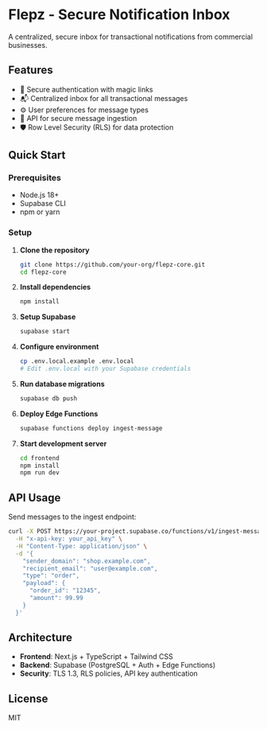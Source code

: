# Flepz - Secure Notification Inbox

A centralized, secure inbox for transactional notifications from commercial businesses.

## Features

- 🔐 Secure authentication with magic links
- 📬 Centralized inbox for all transactional messages
- ⚙️ User preferences for message types
- 🚀 API for secure message ingestion
- 🛡️ Row Level Security (RLS) for data protection

## Quick Start

### Prerequisites

- Node.js 18+
- Supabase CLI
- npm or yarn

### Setup

1. **Clone the repository**
   ```bash
   git clone https://github.com/your-org/flepz-core.git
   cd flepz-core
   ```

2. **Install dependencies**
   ```bash
   npm install
   ```

3. **Setup Supabase**
   ```bash
   supabase start
   ```

4. **Configure environment**
   ```bash
   cp .env.local.example .env.local
   # Edit .env.local with your Supabase credentials
   ```

5. **Run database migrations**
   ```bash
   supabase db push
   ```

6. **Deploy Edge Functions**
   ```bash
   supabase functions deploy ingest-message
   ```

7. **Start development server**
   ```bash
   cd frontend
   npm install
   npm run dev
   ```

## API Usage

Send messages to the ingest endpoint:

```bash
curl -X POST https://your-project.supabase.co/functions/v1/ingest-message \
  -H "x-api-key: your_api_key" \
  -H "Content-Type: application/json" \
  -d '{
    "sender_domain": "shop.example.com",
    "recipient_email": "user@example.com",
    "type": "order",
    "payload": {
      "order_id": "12345",
      "amount": 99.99
    }
  }'
```

## Architecture

- **Frontend**: Next.js + TypeScript + Tailwind CSS
- **Backend**: Supabase (PostgreSQL + Auth + Edge Functions)
- **Security**: TLS 1.3, RLS policies, API key authentication

## License

MIT